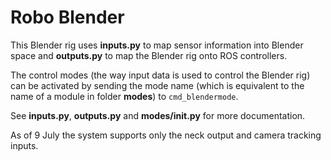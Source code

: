 Robo Blender
============

This Blender rig uses **inputs.py** to map sensor information into Blender space and **outputs.py** to map the Blender rig onto ROS controllers.

The control modes (the way input data is used to control the Blender rig) can be activated by sending the mode name (which is equivalent to the name of a module in folder **modes**) to `cmd_blendermode`.

See **inputs.py**, **outputs.py** and **modes/__init__.py** for more documentation.

As of 9 July the system supports only the neck output and camera tracking inputs.
